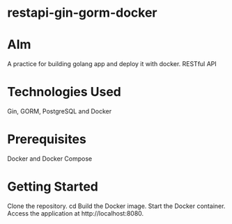 # restapi-gin-gorm-docker
# AIm
A practice for building golang app and deploy it with docker.
RESTful API

# Technologies Used
Gin,
GORM,
PostgreSQL and 
Docker
# Prerequisites
Docker and 
Docker Compose
# Getting Started
Clone the repository.
cd <repo>
Build the Docker image.
Start the Docker container.
Access the application at http://localhost:8080.
